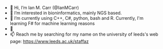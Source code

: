 - 👋 Hi, I’m Ian M. Carr (@IanMCarr)
- 👀 I’m interested in bioninformatics, mainly NGS based.
- 🌱 I’m currently using C++, C#, python, bash and R. Currently, I'm learning F# for machine learning reasons
- 💞
- 📫 Reach me by searching for my name on the university of leeds's web page: https://www.leeds.ac.uk/staffaz

<!---
IanMCarr/IanMCarr is a ✨ special ✨ repository because its `README.md` (this file) appears on your GitHub profile.
You can click the Preview link to take a look at your changes.
--->
